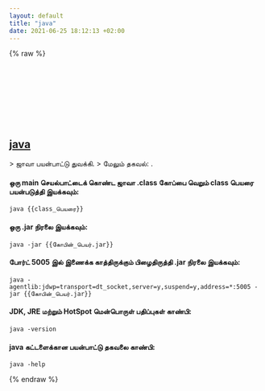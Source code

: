 ```yaml
---
layout: default
title: "java"
date: 2021-06-25 18:12:13 +02:00
---
```

{% raw %}
<h2 id="java">
  <a href="/ta/common/java.html">java</a> <a href="#java"><svg class="icon">
    <use href="/assets/images/unicode_sprite.svg#link" />
  </svg></a>
</h2>
> ஜாவா பயன்பாட்டு துவக்கி.
> மேலும் தகவல்: <https://java.com>.

#### ஒரு main செயல்பாட்டைக் கொண்ட ஜாவா .class கோப்பை வெறும் class பெயரை பயன்படுத்தி இயக்கவும்:
```shell
java {{class_பெயரை}}
```
#### ஒரு .jar நிரலை இயக்கவும்:
```shell
java -jar {{கோபின்_பெயர்.jar}}
```
#### போர்ட் 5005 இல் இணைக்க காத்திருக்கும் பிழைதிருத்தி .jar நிரலை இயக்கவும்:
```shell
java -agentlib:jdwp=transport=dt_socket,server=y,suspend=y,address=*:5005 -jar {{கோபின்_பெயர்.jar}}
```
#### JDK, JRE மற்றும் HotSpot மென்பொருள் பதிப்புகள் காண்பி:
```shell
java -version
```
#### java கட்டளைக்கான பயன்பாட்டு தகவலை காண்பி:
```shell
java -help
```
{% endraw %}